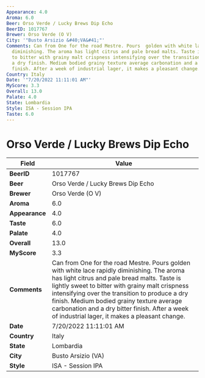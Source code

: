 ```yaml
---
Appearance: 4.0
Aroma: 6.0
Beer: Orso Verde / Lucky Brews Dip Echo
BeerID: 1017767
Brewer: Orso Verde (O V)
City: '"Busto Arsizio &#40;VA&#41;"'
Comments: Can from One for the road Mestre. Pours  golden with white lace rapidly
  diminishing. The aroma has light citrus and pale bread malts. Taste is lightly sweet
  to bitter with grainy malt crispness intensifying over the transition to produce
  a dry finish. Medium bodied grainy texture average carbonation and a dry bitter
  finish. After a week of industrial lager, it makes a pleasant change.
Country: Italy
Date: '"7/20/2022 11:11:01 AM"'
MyScore: 3.3
Overall: 13.0
Palate: 4.0
State: Lombardia
Style: ISA - Session IPA
Taste: 6.0
---
```


# Orso Verde / Lucky Brews Dip Echo

| Field         | Value |
|---------------|-------|
| **BeerID** | 1017767 |
| **Beer** | Orso Verde / Lucky Brews Dip Echo |
| **Brewer** | Orso Verde (O V) |
| **Aroma** | 6.0 |
| **Appearance** | 4.0 |
| **Taste** | 6.0 |
| **Palate** | 4.0 |
| **Overall** | 13.0 |
| **MyScore** | 3.3 |
| **Comments** | Can from One for the road Mestre. Pours  golden with white lace rapidly diminishing. The aroma has light citrus and pale bread malts. Taste is lightly sweet to bitter with grainy malt crispness intensifying over the transition to produce a dry finish. Medium bodied grainy texture average carbonation and a dry bitter finish. After a week of industrial lager, it makes a pleasant change. |
| **Date** | 7/20/2022 11:11:01 AM |
| **Country** | Italy |
| **State** | Lombardia |
| **City** | Busto Arsizio &#40;VA&#41; |
| **Style** | ISA - Session IPA |
